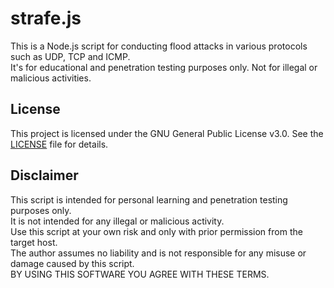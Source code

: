 # strafe.js

This is a Node.js script for conducting flood attacks in various protocols such as UDP, TCP and ICMP.  
It's for educational and penetration testing purposes only. Not for illegal or malicious activities.  

## License
This project is licensed under the GNU General Public License v3.0. See the [LICENSE](LICENSE) file for details.

## Disclaimer
This script is intended for personal learning and penetration testing purposes only.  
It is not intended for any illegal or malicious activity.  
Use this script at your own risk and only with prior permission from the target host.  
The author assumes no liability and is not responsible for any misuse or damage caused by this script.  
BY USING THIS SOFTWARE YOU AGREE WITH THESE TERMS.  
